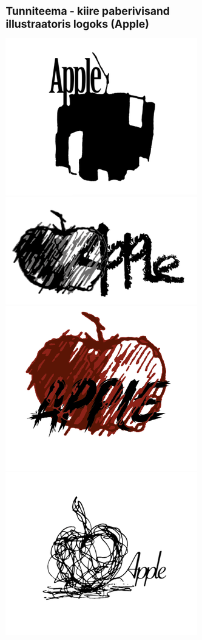 # Tunniteema - kiire paberivisand illustraatoris logoks (Apple)

![Esimene](images/03.01.png)
![Teine](images/03.02.png)
![Kolmas](images/03.03.png)
![Neljas](images/03.04.png)
